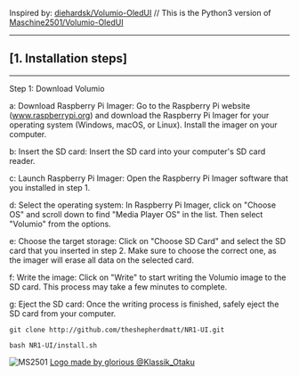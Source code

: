 Inspired by: [diehardsk/Volumio-OledUI](https://github.com/diehardsk/Volumio-OledUI) // 
This is the Python3 version of [Maschine2501/Volumio-OledUI](https://github.com/Maschine2501/Volumio-OledUI/)

---

## [1. Installation steps]
---
Step 1: Download Volumio

a: Download Raspberry Pi Imager: Go to the Raspberry Pi website (www.raspberrypi.org) and download the Raspberry Pi Imager for your operating system (Windows, macOS, or Linux). Install the imager on your computer.

b: Insert the SD card: Insert the SD card into your computer's SD card reader.

c: Launch Raspberry Pi Imager: Open the Raspberry Pi Imager software that you installed in step 1.

d: Select the operating system: In Raspberry Pi Imager, click on "Choose OS" and scroll down to find "Media Player OS" in the list. Then select "Volumio" from the options.

e: Choose the target storage: Click on "Choose SD Card" and select the SD card that you inserted in step 2. Make sure to choose the correct one, as the imager will erase all data on the selected card.

f: Write the image: Click on "Write" to start writing the Volumio image to the SD card. This process may take a few minutes to complete.

g: Eject the SD card: Once the writing process is finished, safely eject the SD card from your computer.
```
git clone http://github.com/theshepherdmatt/NR1-UI.git

bash NR1-UI/install.sh
```

![MS2501](https://github.com/Maschine2501/NR1-UI/blob/master/wiki/MadeByGloria.jpg)
[Logo made by glorious @Klassik_Otaku](http://www.instagram.com/klassik_otaku)


